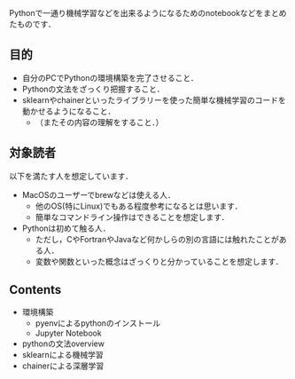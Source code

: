 Pythonで一通り機械学習などを出来るようになるためのnotebookなどをまとめたものです．

## 目的
* 自分のPCでPythonの環境構築を完了させること．
* Pythonの文法をざっくり把握すること．
* sklearnやchainerといったライブラリーを使った簡単な機械学習のコードを動かせるようになること．
    * （またその内容の理解をすること．）


## 対象読者
以下を満たす人を想定しています．
* MacOSのユーザーでbrewなどは使える人．
    - 他のOS(特にLinux)でもある程度参考になるとは思います．
    - 簡単なコマンドライン操作はできることを想定します．
* Pythonは初めて触る人．
    - ただし，CやFortranやJavaなど何かしらの別の言語には触れたことがある人．
    - 変数や関数といった概念はざっくりと分かっていることを想定します．


## Contents
* 環境構築
    - pyenvによるpythonのインストール
    - Jupyter Notebook
* pythonの文法overview
* sklearnによる機械学習
* chainerによる深層学習

